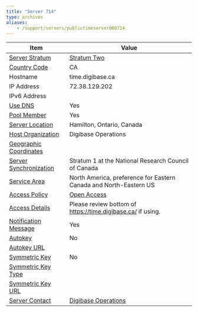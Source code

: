 ```yaml
---
title: "Server 714"
type: archives
aliases:
    - /support/servers/publictimeserver000714
---
```


| Item | Value |
| ----- | ----- |
| [Server Stratum](/support/servers/serverstratum) | [Stratum Two](/support/servers/stratumtwotimeservers) |
| [Country Code](/support/servers/countrycode) | CA |
| Hostname |  time.digibase.ca |
| IP Address |  72.38.129.202 |
| IPv6 Address | |
| [Use DNS](/support/servers/usedns) | Yes |
| [Pool Member](/support/servers/poolmember) | Yes |
| [Server Location](/support/servers/serverlocation) |  Hamilton, Ontario, Canada |
| [Host Organization](/support/servers/hostorganization) |  Digibase Operations |
| [ Geographic Coordinates](/support/servers/geographiccoordinates) | |
| [Server Synchronization](/support/servers/serversynchronization) |  Stratum 1 at the National Research Council of Canada  |
| [Service Area](/support/servers/servicearea) |  North America, preference for Eastern Canada and North-Eastern US |
| [Access Policy](/support/servers/accesspolicy) | [Open Access](/support/servers/openaccess) |
| [Access Details](/support/servers/accessdetails) |  Please review bottom of https://time.digibase.ca/ if using.  |
| [Notification Message](/support/servers/notificationmessage) | Yes |
| [Autokey](/support/servers/autokey) | No |
| [Autokey URL](/support/servers/autokeyurl) | |
| [Symmetric Key](/support/servers/symmetrickey) | No |
| [Symmetric Key Type](/support/servers/symmetrickeytype) | |
| [Symmetric Key URL](/support/servers/symmetrickeyurl) | |
| [Server Contact](/support/servers/servercontact) | [ Digibase Operations](mailto:timelord@digibase.ca) |